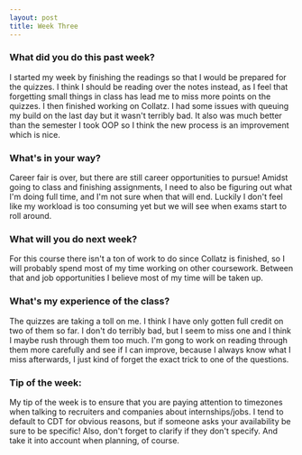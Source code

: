```yaml
---
layout: post
title: Week Three
---
```


### What did you do this past week?
I started my week by finishing the readings so that I would be prepared for the quizzes. I think I
should be reading over the notes instead, as I feel that forgetting small things in class has lead
me to miss more points on the quizzes. I then finished working on Collatz. I had some issues with
queuing my build on the last day but it wasn't terribly bad. It also was much better than the semester
I took OOP so I think the new process is an improvement which is nice.

### What's in your way?
Career fair is over, but there are still career opportunities to pursue! Amidst going to class and
finishing assignments, I need to also be figuring out what I'm doing full time, and I'm not sure when
that will end. Luckily I don't feel like my workload is too consuming yet but we will see when exams
start to roll around.

### What will you do next week?
For this course there isn't a ton of work to do since Collatz is finished, so I will probably spend
most of my time working on other coursework. Between that and job opportunities I believe most of my
time will be taken up.

### What's my experience of the class?
The quizzes are taking a toll on me. I think I have only gotten full credit on two of them so far.
I don't do terribly bad, but I seem to miss one and I think I maybe rush through them too much.
I'm gong to work on reading through them more carefully and see if I can improve, because I always
know what I miss afterwards, I just kind of forget the exact trick to one of the questions.

### Tip of the week:
My tip of the week is to ensure that you are paying attention to timezones when talking to recruiters
and companies about internships/jobs. I tend to default to CDT for obvious reasons,
but if someone asks your availability be sure to be specific! Also, don't forget to clarify if they
don't specify. And take it into account when planning, of course.
